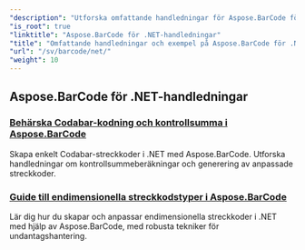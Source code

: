 ```yaml
---
"description": "Utforska omfattande handledningar för Aspose.BarCode för .NET. Lär dig att generera, anpassa och hantera streckkoder med detaljerade steg-för-steg-guider."
"is_root": true
"linktitle": "Aspose.BarCode för .NET-handledningar"
"title": "Omfattande handledningar och exempel på Aspose.BarCode för .NET"
"url": "/sv/barcode/net/"
"weight": 10
---
```


## Aspose.BarCode för .NET-handledningar
### [Behärska Codabar-kodning och kontrollsumma i Aspose.BarCode](./mastering-codabar-encoding-and-checksum/)
Skapa enkelt Codabar-streckkoder i .NET med Aspose.BarCode. Utforska handledningar om kontrollsummeberäkningar och generering av anpassade streckkoder.
### [Guide till endimensionella streckkodstyper i Aspose.BarCode](./guide-one-dimensional-barcode-types/)
Lär dig hur du skapar och anpassar endimensionella streckkoder i .NET med hjälp av Aspose.BarCode, med robusta tekniker för undantagshantering.